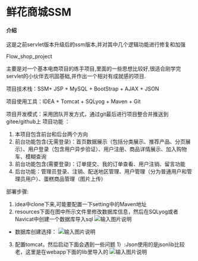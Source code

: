 # 鲜花商城SSM

#### 介绍
这是之前servlet版本升级后的ssm版本,并对其中几个逻辑功能进行修复和加强

Flow_shop_project

主要是对一个基本电商项目的练手项目,里面的一些思想比较好,很适合刚学完servlet的小伙伴去巩固基础,并作出一个相对有成就感的项目.

项目技术栈：SSM+ JSP + MySQL + BootStrap + AJAX + JSON

项目使用工具：IDEA + Tomcat + SQLyog + Maven + Git

项目开发模式：采用团队开发方式，通过git最后进行项目整合并推送到gitee/github上
项目功能 ：

1. 本项目包含前台和后台两个方向
2. 前台功能包含(无需登录)：首页数据展示（包括分类展示、推荐产品、分页展示）、用户登录（包含用户异步验证）、用户注册、商品详情展示、加入购物车、模糊查询
3. 前台功能包含(需要登录)：订单提交、我的订单查看、用户注销、留言功能
4. 后台功能：管理员登录、注销、配送地区管理、用户管理（分为普通用户和管理员用户）、蛋糕商品管理（图片上传）


部署步骤:

1. idea中clone下来,可能要配置一下setting中的Maven地址
2. resources下面在图中所示文件里修改数据库信息，然后在SQLyog或者Navicat中创建一个数据库导入sql
![输入图片说明](https://foruda.gitee.com/images/1688632722025391068/4b4afb0b_12492075.png "1.png")
- 数据库创建选择：
![输入图片说明](https://foruda.gitee.com/images/1688632750566889772/40aee562_12492075.png "2.png")
3. 配置tomcat，然后启动下面会遇到一些问题
    1）:Json使用的是jsonlib比较老，这里是在webapp下面的lib里导入的
![输入图片说明](https://foruda.gitee.com/images/1688632806750176469/9daff451_12492075.png "3.png")

